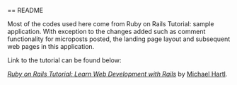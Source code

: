 == README

Most of the codes used here come from Ruby on Rails Tutorial: sample application.
With exception to the changes added such as comment functionality for microposts posted, the landing page layout and subsequent web pages in this application.

Link to the tutorial can be found below:

[*Ruby on Rails Tutorial:
Learn Web Development with Rails*](http://www.railstutorial.org/)
by [Michael Hartl](http://www.michaelhartl.com/).


